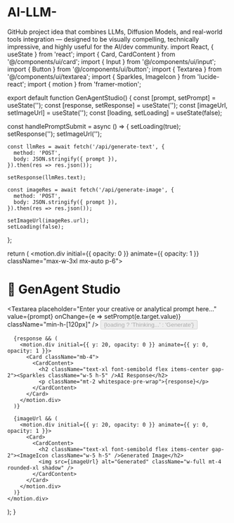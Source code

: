 # AI-LLM-
 GitHub project idea that combines LLMs, Diffusion Models, and real-world tools integration — designed to be visually compelling, technically impressive, and highly useful for the AI/dev community.
import React, { useState } from 'react';
import { Card, CardContent } from '@/components/ui/card';
import { Input } from '@/components/ui/input';
import { Button } from '@/components/ui/button';
import { Textarea } from '@/components/ui/textarea';
import { Sparkles, ImageIcon } from 'lucide-react';
import { motion } from 'framer-motion';

export default function GenAgentStudio() {
  const [prompt, setPrompt] = useState('');
  const [response, setResponse] = useState('');
  const [imageUrl, setImageUrl] = useState('');
  const [loading, setLoading] = useState(false);

  const handlePromptSubmit = async () => {
    setLoading(true);
    setResponse('');
    setImageUrl('');

    const llmRes = await fetch('/api/generate-text', {
      method: 'POST',
      body: JSON.stringify({ prompt }),
    }).then(res => res.json());

    setResponse(llmRes.text);

    const imageRes = await fetch('/api/generate-image', {
      method: 'POST',
      body: JSON.stringify({ prompt }),
    }).then(res => res.json());

    setImageUrl(imageRes.url);
    setLoading(false);
  };

  return (
    <motion.div initial={{ opacity: 0 }} animate={{ opacity: 1 }} className="max-w-3xl mx-auto p-6">
      <h1 className="text-4xl font-bold mb-4 text-center">🧠 GenAgent Studio</h1>
      <Card className="mb-4">
        <CardContent className="space-y-4">
          <Textarea
            placeholder="Enter your creative or analytical prompt here..."
            value={prompt}
            onChange={e => setPrompt(e.target.value)}
            className="min-h-[120px]"
          />
          <Button onClick={handlePromptSubmit} disabled={loading}>
            {loading ? 'Thinking...' : 'Generate'}
          </Button>
        </CardContent>
      </Card>

      {response && (
        <motion.div initial={{ y: 20, opacity: 0 }} animate={{ y: 0, opacity: 1 }}>
          <Card className="mb-4">
            <CardContent>
              <h2 className="text-xl font-semibold flex items-center gap-2"><Sparkles className="w-5 h-5" />AI Response</h2>
              <p className="mt-2 whitespace-pre-wrap">{response}</p>
            </CardContent>
          </Card>
        </motion.div>
      )}

      {imageUrl && (
        <motion.div initial={{ y: 20, opacity: 0 }} animate={{ y: 0, opacity: 1 }}>
          <Card>
            <CardContent>
              <h2 className="text-xl font-semibold flex items-center gap-2"><ImageIcon className="w-5 h-5" />Generated Image</h2>
              <img src={imageUrl} alt="Generated" className="w-full mt-4 rounded-xl shadow" />
            </CardContent>
          </Card>
        </motion.div>
      )}
    </motion.div>
  );
}

